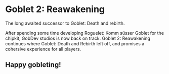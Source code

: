 # Goblet 2: Reawakening

The long awaited successor to Goblet: Death and rebirth.

After spending some time developing Roguelet: Komm süsser Goblet for the chipkit, GobDev studios is now back on track. Goblet 2: Reawakening continues where Goblet: Death and Rebirth left off, and promises a cohersive experience for all players.

## Happy gobleting!
